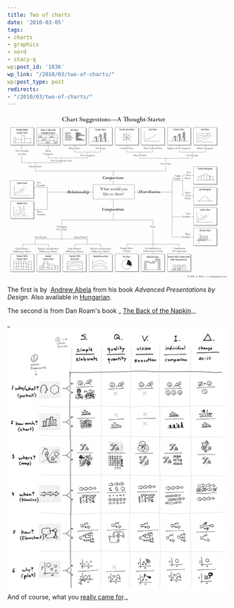 ```yaml
---
title: Two of charts
date: '2010-03-05'
tags:
- charts
- graphics
- nerd
- stacy-q
wp:post_id: '1836'
wp_link: "/2010/03/two-of-charts/"
wp:post_type: post
redirects:
- "/2010/03/two-of-charts/"
---
```


[ ![](2010-03-05-Two-of-charts/Chart-Chooser-500x374.png "Chart Chooser") ](2010-03-05-Two-of-charts/Chart-Chooser.png)

The first is by  [Andrew Abela](http://www.extremepresentation.com/book/) from his book _Advanced Presentations by Design_. Also available in [Hungarian](http://extremepresentation.typepad.com/blog/2009/11/diagramvalasztasi-javaslatok-chart-chooser-in-hungarian.html).

The second is from Dan Roam's book _ [The Back of the Napkin](http://www.thebackofthenapkin.com/tools.php)._

_ [ ![](2010-03-05-Two-of-charts/backofnapkin-codex-500x599.png "backofnapkin-codex") ](2010-03-05-Two-of-charts/backofnapkin-codex.png)And of course, what you [really came for](http://www.youtube.com/watch?v=aINmJ5ieM6Y)._
